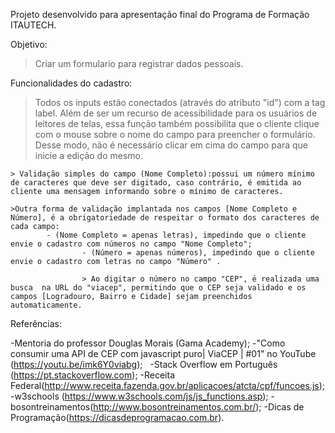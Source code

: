 Projeto desenvolvido para apresentação final do Programa de Formação ITAUTECH.

Objetivo:

>Criar um formulario para registrar dados pessoais.

Funcionalidades do cadastro:

> Todos os inputs estão conectados (através do atributo "id") com a tag label. 
    Além de ser um recurso de acessibilidade para os usuários de leitores de telas, essa função também possibilita que o cliente clique com o mouse sobre o nome do campo para preencher o formulário. Desse modo, não é necessário clicar em cima do campo para que inicie a edição do mesmo.

    > Validação simples do campo (Nome Completo):possui um número mínimo de caracteres que deve ser digitado, caso contrário, é emitida ao cliente uma mensagem informando sobre o mínimo de caracteres.

    >Outra forma de validação implantada nos campos [Nome Completo e Número], é a obrigatoriedade de respeitar o formato dos caracteres de cada campo:
            - (Nome Completo = apenas letras), impedindo que o cliente envie o cadastro com números no campo "Nome Completo";
                    - (Número = apenas números), impedindo que o cliente envie o cadastro com letras no campo "Número" .

                    > Ao digitar o número no campo "CEP", é realizada uma busca  na URL do "viacep", permitindo que o CEP seja validado e os campos [Logradouro, Bairro e Cidade] sejam preenchidos automaticamente.
                

Referências:

-Mentoria do professor Douglas Morais (Gama Academy); 
-"Como consumir uma API de CEP com javascript puro| ViaCEP | #01" no YouTube (https://youtu.be/imk6Y0viabg);   
-Stack Overflow em Português (https://pt.stackoverflow.com);
-Receita Federal(http://www.receita.fazenda.gov.br/aplicacoes/atcta/cpf/funcoes.js);
-w3schools (https://www.w3schools.com/js/js_functions.asp);
-bosontreinamentos(http://www.bosontreinamentos.com.br/);
-Dicas de Programação(https://dicasdeprogramacao.com.br).